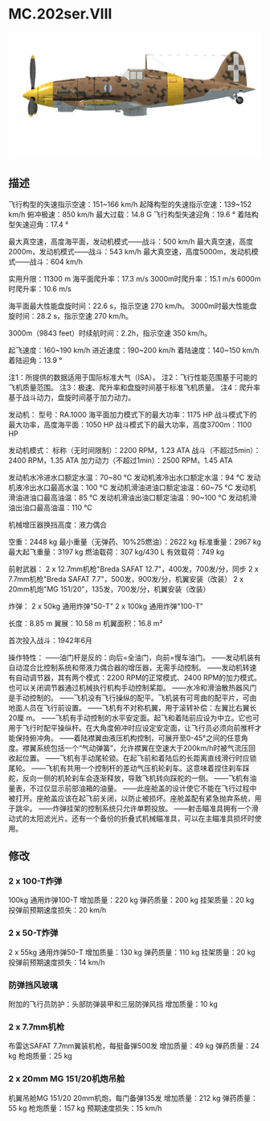 # MC.202ser.VIII

![mc202s8](../images/mc202s8.png)

## 描述

飞行构型的失速指示空速：151~166 km/h
起降构型的失速指示空速：139~152 km/h
俯冲极速：850 km/h
最大过载：14.8 G
飞行构型失速迎角：19.6 °
着陆构型失速迎角：17.4 °

最大真空速，高度海平面，发动机模式——战斗：500 km/h
最大真空速，高度2000m，发动机模式——战斗：543 km/h
最大真空速，高度5000m，发动机模式——战斗：604 km/h

实用升限：11300 m
海平面爬升率：17.3 m/s
3000m时爬升率：15.1 m/s
6000m时爬升率：10.6 m/s

海平面最大性能盘旋时间：22.6 s，指示空速 270 km/h。
3000m时最大性能盘旋时间：28.2 s，指示空速 270 km/h。

3000m（9843 feet）时续航时间：2.2h，指示空速 350 km/h。

起飞速度：160~190 km/h
进近速度：190~200 km/h
着陆速度：140~150 km/h
着陆迎角：13.9 °

注1：所提供的数据适用于国际标准大气（ISA）。
注2：飞行性能范围基于可能的飞机质量范围。
注3：极速、爬升率和盘旋时间基于标准飞机质量。
注4：爬升率基于战斗动力，盘旋时间基于加力动力。

发动机：
型号：RA.1000
海平面加力模式下的最大功率：1175 HP
战斗模式下的最大功率，高度海平面：1050 HP
战斗模式下的最大功率，高度3700m：1100 HP

发动机模式：
标称（无时间限制）：2200 RPM，1.23 ATA
战斗（不超过5min）：2400 RPM，1.35 ATA
加力动力（不超过1min）：2500 RPM，1.45 ATA

发动机水冷进水口额定水温：70~80 °C
发动机液冷出水口额定水温：94 °C
发动机液冷出水口最高水温：100 °C
发动机滑油进油口额定油温：60~75 °C
发动机滑油进油口最高油温：85 °C
发动机滑油出油口额定油温：90~100 °C
发动机滑油出油口最高油温：110 °C

机械增压器换挡高度：液力偶合 

空重：2448 kg
最小重量（无弹药、10%25燃油）：2622 kg
标准重量：2967 kg
最大起飞重量：3197 kg
燃油载荷：307 kg/430 L
有效载荷：749 kg

前射武器：
2 x 12.7mm机枪"Breda SAFAT 12.7"，400发，700发/分，同步
2 x 7.7mm机枪"Breda SAFAT 7.7"，500发，900发/分，机翼安装（改装）
2 x 20mm机炮"MG 151/20"，135发，700发/分，机翼安装（改装）

炸弹：
2 x 50kg 通用炸弹"50-T"
2 x 100kg 通用炸弹"100-T"

长度：8.85 m
翼展：10.58 m
机翼面积：16.8 m²

首次投入战斗：1942年6月

操作特性：
——油门杆是反的：向后=全油门，向前=慢车油门。
——发动机装有自动混合比控制系统和带液力偶合器的增压器，无需手动控制。
——发动机转速有自动调节器，其有两个模式：2200 RPM的正常模式、2400 RPM的加力模式。也可以关闭调节器通过机械执行机构手动控制桨距。
——水冷和滑油散热器风门是手动控制的。
——飞机没有飞行操纵的配平。飞机装有可弯曲的配平片，可由地面人员在飞行前设置。
——飞机有不对称机翼，用于滚转补偿：左翼比右翼长20厘 m。
——飞机有手动控制的水平安定面。起飞和着陆前应设为中立。它也可用于飞行时配平操纵杆。在大角度俯冲时应设定安定面，让飞行员必须向前推杆才能保持俯冲角。
——着陆襟翼由液压机构控制，可展开至0-45°之间的任意角度。襟翼系统包括一个“气动弹簧”，允许襟翼在空速大于200km/h时被气流压回收起位置。
——飞机有手动尾轮锁。在起飞前和着陆后的长距离直线滑行时应锁尾轮。
——飞机有共用一个控制杆的差动气压机轮刹车。这意味着捏住刹车踩舵，反向一侧的机轮刹车会逐渐释放，导致飞机转向踩舵的一侧。
——飞机有油量表，不过仅显示前部油箱的油量。
——此座舱盖的设计使它不能在飞行过程中被打开。座舱盖应该在起飞前关闭，以防止被损坏。座舱盖配有紧急抛弃系统，用于跳伞。
——炸弹挂架的控制系统只允许单颗投放。
——射击瞄准具拥有一个滑动式的太阳滤光片。还有一个备份的折叠式机械瞄准具，可以在主瞄准具损坏时使用。

## 修改


### 2 x 100-T炸弹

100kg 通用炸弹100-T
增加质量：220 kg
弹药质量：200 kg
挂架质量：20 kg
投弹前预期速度损失：20 km/h


### 2 x 50-T炸弹

2 x 55kg 通用炸弹50-T
增加质量：130 kg
弹药质量：110 kg
挂架质量：20 kg
投弹前预期速度损失：14 km/h


### 防弹挡风玻璃

附加的飞行员防护：头部防弹装甲和三层防弹风挡
增加质量：10 kg


### 2 x 7.7mm机枪

布雷达SAFAT 7.7mm翼装机枪，每挺备弹500发
增加质量：49 kg
弹药质量：24 kg
枪炮质量：25 kg


### 2 x 20mm MG 151/20机炮吊舱

机翼吊舱MG 151/20 20mm机炮，每门备弹135发
增加质量：212 kg
弹药质量：55 kg
枪炮质量：157 kg
预期速度损失：15 km/h